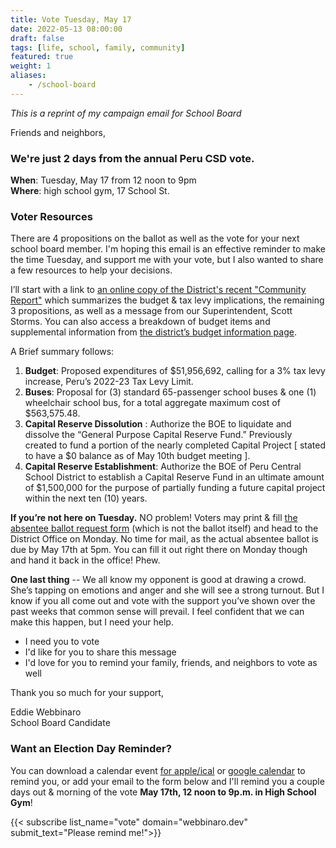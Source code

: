 ```yaml
---
title: Vote Tuesday, May 17 
date: 2022-05-13 08:00:00
draft: false
tags: [life, school, family, community]
featured: true
weight: 1
aliases:
    - /school-board
---
```


_This is a reprint of my campaign email for School Board_

Friends and neighbors,

### We're just 2 days from the annual Peru CSD vote.

**When**: Tuesday, May 17 from 12 noon to 9pm  
**Where**: high school gym, 17 School St.


### Voter Resources
There are 4 propositions on the ballot as well as the vote for your next school board member. I'm hoping this email is an effective reminder to make the time Tuesday, and support me with your vote, but I also wanted to share a few resources to help your decisions.

I’ll start with a link to [an online copy of the District's recent "Community Report"](https://www.perucsd.org/wp-content/uploads/2022/04/Peru-Budget-NL-2022-23-Blue-and-Black-Pantone-Reflex-Blue-draft-2-1.pdf) which summarizes the budget & tax levy implications, the remaining 3 propositions, as well as a message from our Superintendent, Scott Storms. You can also access a breakdown of budget items and supplemental information from [the district’s budget information page](https://www.perucsd.org/district/business-office/budget-information/).

A Brief summary follows:
1. **Budget**: Proposed expenditures of $51,956,692, calling for a 3% tax levy increase, Peru’s 2022-23 Tax Levy Limit.
2. **Buses**: Proposal for (3) standard 65-passenger school buses & one (1) wheelchair school bus, for a total aggregate maximum cost of $563,575.48.
3. **Capital Reserve Dissolution** : Authorize the BOE to liquidate and dissolve the “General Purpose Capital Reserve Fund.” Previously created to fund a portion of the nearly completed Capital Project [ stated to have a $0 balance as of May 10th budget meeting ].
4. **Capital Reserve Establishment**: Authorize the BOE of Peru Central School District to establish a Capital Reserve Fund in an ultimate amount of $1,500,000 for the purpose of partially funding a future capital project within the next ten (10) years.

**If you’re not here on Tuesday.** NO problem! Voters may print & fill [the absentee ballot request form](https://www.perucsd.org/wp-content/uploads/2021/12/Absentee-Ballot-Application-May-2022.pdf) (which is not the ballot itself) and head to the District Office on Monday. No time for mail, as the actual absentee ballot is due by May 17th at 5pm. You can fill it out right there on Monday though and hand it back in the office! Phew.

**One last thing** -- We all know my opponent is good at drawing a crowd. She’s tapping on emotions and anger and she will see a strong turnout. But I know if you all come out and vote with the support you’ve shown over the past weeks that common sense will prevail. I feel confident that we can make this happen, but I need your help.
- I need you to vote
- I'd like for you to share this message
- I'd love for you to remind your family, friends, and neighbors to vote as well


Thank you so much for your support,

Eddie Webbinaro  
School Board Candidate


### Want an Election Day Reminder?

You can download a calendar event [for apple/ical](assets/election.ics "Download .ics Calendar Event" ) or [google calendar](http://www.google.com/calendar/event?action=TEMPLATE&dates=20220517T160000Z%2F20220518T010000Z&text=Peru%20School%20Board%20Election&location=Peru%20High%20School%20Gymnasium&details=12%20noon%20-%209p.m.%20%0A%0APlease%20vote%20at%20the%20High%20School%20Gym%20for%20Eddie%20Webbinaro "Add Election Reminder to Google Calendar") to remind you, or add your email to the form below and I'll remind you a couple days out & morning of the vote **May 17th, 12 noon to 9p.m. in High School Gym**!

{{< subscribe list_name="vote" domain="webbinaro.dev" submit_text="Please remind me!">}}